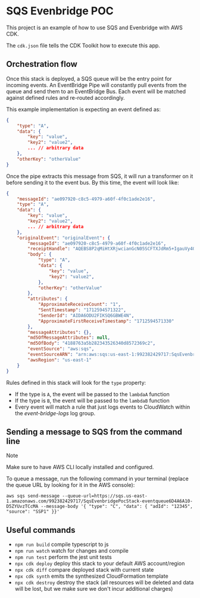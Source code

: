 # SQS Evenbridge POC

This project is an example of how to use SQS and Evenbridge with AWS CDK.

The `cdk.json` file tells the CDK Toolkit how to execute this app.

## Orchestration flow

Once this stack is deployed, a SQS queue will be the entry point for incoming events. An EventBridge Pipe will constantly pull events from the queue and send them to an EventBridge Bus. Each event will be matched against defined rules and re-routed accordingly.

This example implementation is expecting an event defined as:

```json
{
    "type": "A",
    "data": {
        "key": "value",
        "key2": "value2",
        ... // arbitrary data
    },
    "otherKey": "otherValue"
}
```

Once the pipe extracts this message from SQS, it will run a transformer on it before sending it to the event bus. By this time, the event will look like:

```json
{
    "messageId": "ae097920-c8c5-4979-a60f-4f0c1ade2e16",
    "type": "A",
    "data": {
        "key": "value",
        "key2": "value2",
        ... // arbitrary data
    },
    "originalEvent": "originalEvent": {
        "messageId": "ae097920-c8c5-4979-a60f-4f0c1ade2e16",
        "receiptHandle": "AQEBS8P2qMiHtXRjwcianGcN05SCFTXJdRm5+IgauVy4GOPnwuO3LJK+61vVygvVG+kas+BNYBhXZAHhQ3EhBOP3RiiGJLmva+405SI/yQWFx+F7LPeuN0AE80p7T2z34o4Gf0YN7xq2M8VHvqI3tm8mUDzi/ud2knj5X1/lslNQBXjBQUCZVRdIcs/X5syo6UcGB/bGxBj6dMAZdXBz/jKpX8W4skY5WI3LihWXVf5iopMVZA4bSaMUeqFOdST/0i80DeHcXd89yJUQRae5dH/z99ILTQ89bo4Rc7Ksxb8+Bx9mrpc9jJvImUgDvfVrrehF43a/PSRevllbCmsxXSSjvzA7DpEf+X2UYipHrHXFpIyCQJ1g2noaV1Uw3Oc/BZrfNQqRr93jeTbzW33mSttzQZ20QjNIdvgd2afzpRJgqsy/VBFraJqZifK6WbfwRcNM",
        "body": {
            "type": "A",
            "data": {
                "key": "value",
                "key2": "value2",
            },
            "otherKey": "otherValue"
        },
        "attributes": {
            "ApproximateReceiveCount": "1",
            "SentTimestamp": "1712594571322",
            "SenderId": "AIDA6ODU2FIKSQ6GBWE4N",
            "ApproximateFirstReceiveTimestamp": "1712594571330"
        },
        "messageAttributes": {},
        "md5OfMessageAttributes": null,
        "md5OfBody": "4188763a5b282343526340d8572369c2",
        "eventSource": "aws:sqs",
        "eventSourceARN": "arn:aws:sqs:us-east-1:992382429717:SqsEvenbridgeStack-eventqueue6D4A6A10-cHOKhRInxLJU",
        "awsRegion": "us-east-1"
    }
}
```

Rules defined in this stack will look for the `type` property:

- If the type is `A`, the event will be passed to the `lambdaA` function
- If the type is `B`, the event will be passed to the `lambdaB` function
- Every event will match a rule that just logs events to CloudWatch within the _event-bridge-logs_ log group.

## Sending a message to SQS from the command line

> [!NOTE]
> Make sure to have AWS CLI locally installed and configured.

To queue a message, run the following command in your terminal (replace the queue URL by looking for it in the AWS console):

```console
aws sqs send-message --queue-url=https://sqs.us-east-1.amazonaws.com/992382429717/SqsEvenbridgePocStack-eventqueue6D4A6A10-D5ZYUvzTCcMA --message-body '{ "type": "C", "data": { "adId": "12345", "source": "SSP1" }}'
```

## Useful commands

- `npm run build` compile typescript to js
- `npm run watch` watch for changes and compile
- `npm run test` perform the jest unit tests
- `npx cdk deploy` deploy this stack to your default AWS account/region
- `npx cdk diff` compare deployed stack with current state
- `npx cdk synth` emits the synthesized CloudFormation template
- `npx cdk destroy` destroy the stack (all resources will be deleted and data will be lost, but we make sure we don't incur additional charges)
